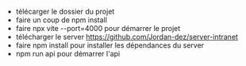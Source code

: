 - télécarger le dossier du projet 
- faire un coup de npm install
- faire npx vite --port=4000 pour démarrer le projet
- télécharger le server https://github.com/Jordan-dez/server-intranet
- faire npm install pour installer les dépendances du server 
- npm run api pour démarrer l'api
